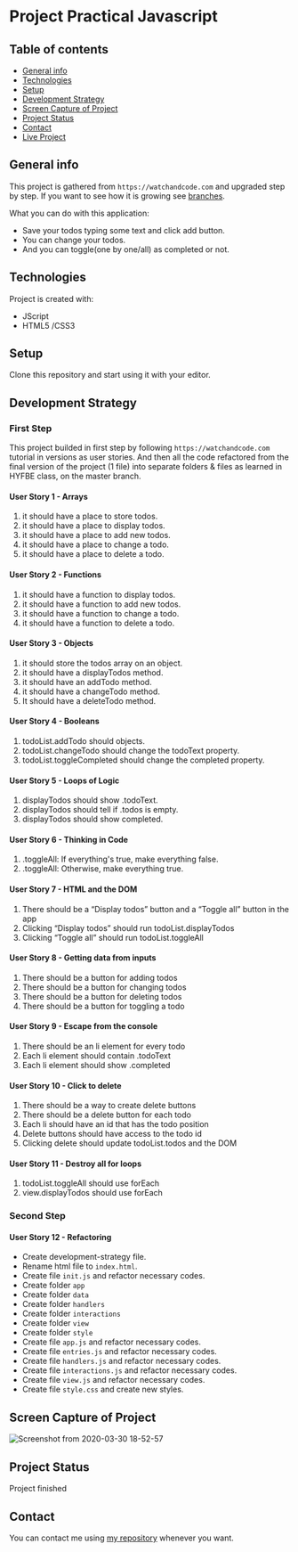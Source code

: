 # Project Practical Javascript

## Table of contents

- [General info](#general-info)
- [Technologies](#technologies)
- [Setup](#setup)
- [Development Strategy](#development-strategy)
- [Screen Capture of Project](#screen-capture-of-project)
- [Project Status](#project-status)
- [Contact](#contact)
- [Live Project](https://mesutbe.github.io/calculator-refactor/)

## General info

This project is gathered from `https://watchandcode.com` and upgraded step by step.
If you want to see how it is growing see [branches](https://github.com/MesutBE/practical-javascript/branches).

What you can do with this application:

- Save your todos typing some text and click add button.
- You can change your todos.
- And you can toggle(one by one/all) as completed or not.

## Technologies

Project is created with:

- JScript
- HTML5 /CSS3

## Setup

Clone this repository and start using it with your editor.

## Development Strategy

### First Step

This project builded in first step by following `https://watchandcode.com` tutorial in versions as user stories. And then all the code refactored from the final version of the project (1 file) into separate folders & files as learned in HYFBE class, on the master branch.

#### User Story 1 - Arrays

1. it should have a place to store todos.
1. it should have a place to display todos.
1. it should have a place to add new todos.
1. it should have a place to change a todo.
1. it should have a place to delete a todo.

#### User Story 2 - Functions

1. it should have a function to display todos.
1. it should have a function to add new todos.
1. it should have a function to change a todo.
1. it should have a function to delete a todo.

#### User Story 3 - Objects

1. it should store the todos array on an object.
1. it should have a displayTodos method.
1. it should have an addTodo method.
1. it should have a changeTodo method.
1. It should have a deleteTodo method.

#### User Story 4 - Booleans

1. todoList.addTodo should objects.
1. todoList.changeTodo should change the todoText property.
1. todoList.toggleCompleted should change the completed property.

#### User Story 5 - Loops of Logic

1. displayTodos should show .todoText.
1. displayTodos should tell if .todos is empty.
1. displayTodos should show completed.

#### User Story 6 - Thinking in Code

1. .toggleAll: If everything's true, make everything false.
1. .toggleAll: Otherwise, make everything true.

#### User Story 7 - HTML and the DOM

1. There should be a “Display todos” button and a “Toggle all” button in the app
1. Clicking “Display todos” should run todoList.displayTodos
1. Clicking “Toggle all” should run todoList.toggleAll

#### User Story 8 - Getting data from inputs

1. There should be a button for adding todos
1. There should be a button for changing todos
1. There should be a button for deleting todos
1. There should be a button for toggling a todo

#### User Story 9 - Escape from the console

1. There should be an li element for every todo
1. Each li element should contain .todoText
1. Each li element should show .completed

#### User Story 10 - Click to delete

1. There should be a way to create delete buttons
1. There should be a delete button for each todo
1. Each li should have an id that has the todo position
1. Delete buttons should have access to the todo id
1. Clicking delete should update todoList.todos and the DOM

#### User Story 11 - Destroy all for loops

1. todoList.toggleAll should use forEach
1. view.displayTodos should use forEach

### Second Step

#### User Story 12 - Refactoring

- Create development-strategy file.
- Rename html file to `index.html`.
- Create file `init.js` and refactor necessary codes.
- Create folder `app`
- Create folder `data`
- Create folder `handlers`
- Create folder `interactions`
- Create folder `view`
- Create folder `style`
- Create file `app.js` and refactor necessary codes.
- Create file `entries.js` and refactor necessary codes.
- Create file `handlers.js` and refactor necessary codes.
- Create file `interactions.js` and refactor necessary codes.
- Create file `view.js` and refactor necessary codes.
- Create file `style.css` and create new styles.

## Screen Capture of Project

![Screenshot from 2020-03-30 18-52-57](https://user-images.githubusercontent.com/59531743/77939598-b6391f80-72b7-11ea-8958-2833598deeb6.png)

## Project Status

Project finished

## Contact

You can contact me using [my repository](https://mesutbe.github.io/) whenever you want.
